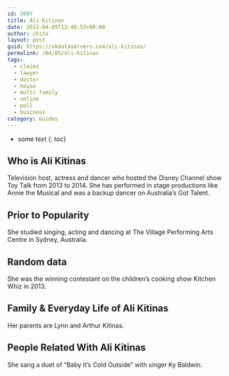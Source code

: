 ```yaml
---
id: 2097
title: Ali Kitinas
date: 2012-04-05T12:48:53+00:00
author: chito
layout: post
guid: https://ukdataservers.com/ali-kitinas/
permalink: /04/05/ali-kitinas
tags:
  - claims
  - lawyer
  - doctor
  - house
  - multi family
  - online
  - poll
  - business
category: Guides
---
```


* some text
{: toc}


## Who is  Ali Kitinas
                  
                  
                  
Television host, actress and dancer who hosted the Disney Channel show Toy Talk from 2013 to 2014. She has performed in stage productions like Annie the Musical and was a backup dancer on Australia&#8217;s Got Talent.
                  
                
                
                
## Prior to Popularity 
                  
                  
                  
She studied singing, acting and dancing at The Village Performing Arts Centre in Sydney, Australia.
                  
                
                
                
## Random data 
                  
                  
                  
She was the winning contestant on the children&#8217;s cooking show Kitchen Whiz in 2013.
                  
                
                
                
## Family & Everyday Life of Ali Kitinas
                  
                  
                  
Her parents are Lynn and Arthur Kitinas.
                  
                
                
                
## People Related With  Ali Kitinas
                  
                  
                  
She sang a duet of &#8220;Baby It&#8217;s Cold Outside&#8221; with singer Ky Baldwin.
                  
                
              
            
          
          
          
    
    
  
